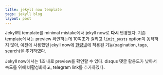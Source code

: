 ```yaml
---
title: jekyll now template
tags: jekyll blog
layout: post
---
```


Jekyll의 template를 minimal mistake에서 jekyll now로 **다시** 변경했다. 
기존 template에서는 preview 확인하는데 10여초가 걸리고 `limit_posts` option이 동작하지 않아,
예전에 사용했던 jekyll now에 [한량넷](http://halryang.net)에 적용된 기능(pagination, tags, search)을 
추가하였다.

Jekyll now에서는 1초 내로 preview를 확인할 수 있다. 
disqus 댓글 활용도가 낮아서 속도를 위해 비활성화하고, telegram link를 추가하였다. 
